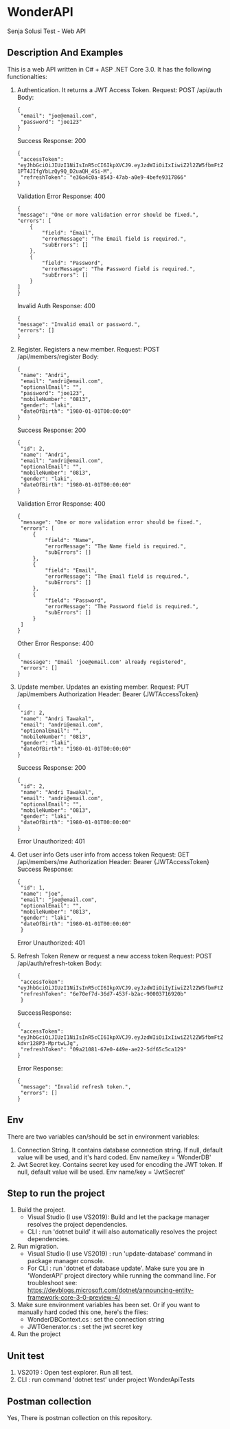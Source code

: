 # WonderAPI
Senja Solusi Test - Web API

## Description And Examples
This is a web API written in C# + ASP .NET Core 3.0. It has the following functionalties:
1. Authentication. 
   It returns a JWT Access Token.
   Request: POST /api/auth 
   Body:
   ```
   {
    "email": "joe@email.com",
    "password": "joe123"
   }
   ```
   Success Response: 200
   ```
   {
    "accessToken": "eyJhbGciOiJIUzI1NiIsInR5cCI6IkpXVCJ9.eyJzdWIiOiIxIiwiZ2l2ZW5fbmFtZSI6ImpvZSIsImJpcnRoZGF0ZSI6IjAxLzAxLzE5ODAgMDA6MDA6MDAiLCJnZW5kZXIiOiJsYWtpIiwibmJmIjoxNTgxMzA0NzE3LCJleHAiOjE1ODEzMDgzMTd9.PiywXr43NImXf-1PT4JIfgYbLzQy9Q_D2uaQH_4Si-M",
    "refreshToken": "e36a4c0a-8543-47ab-a0e9-4befe9317866"
   }
    ```
    Validation Error Response: 400
    ```
    {
    "message": "One or more validation error should be fixed.",
    "errors": [
        {
            "field": "Email",
            "errorMessage": "The Email field is required.",
            "subErrors": []
        },
        {
            "field": "Password",
            "errorMessage": "The Password field is required.",
            "subErrors": []
        }
    ]
    }
    ```
    Invalid Auth Response: 400
    ```
    {
    "message": "Invalid email or password.",
    "errors": []
    }
    ```
    
2. Register.
   Registers a new member.
   Request: POST /api/members/register
   Body:
   ```
   { 
    "name": "Andri",
    "email": "andri@email.com",
    "optionalEmail": "",
    "password": "joe123",
    "mobileNumber": "0813",
    "gender": "laki",
    "dateOfBirth": "1980-01-01T00:00:00"
   }
   ```
   Success Response: 200
   ```
   {
    "id": 2,
    "name": "Andri",
    "email": "andri@email.com",
    "optionalEmail": "",
    "mobileNumber": "0813",
    "gender": "laki",
    "dateOfBirth": "1980-01-01T00:00:00"
   }
   ```
   Validation Error Response: 400
   ```
   {
    "message": "One or more validation error should be fixed.",
    "errors": [
        {
            "field": "Name",
            "errorMessage": "The Name field is required.",
            "subErrors": []
        },
        {
            "field": "Email",
            "errorMessage": "The Email field is required.",
            "subErrors": []
        },
        {
            "field": "Password",
            "errorMessage": "The Password field is required.",
            "subErrors": []
        }
    ]
   }
   ```
   Other Error Response: 400
   ```
   {
    "message": "Email 'joe@email.com' already registered",
    "errors": []
   }
   ```
3. Update member.
   Updates an existing member.
   Request: PUT /api/members
   Authorization Header: Bearer {JWTAccessToken}
   ```
   {
    "id": 2,
    "name": "Andri Tawakal",
    "email": "andri@email.com",
    "optionalEmail": "",
    "mobileNumber": "0813",
    "gender": "laki",
    "dateOfBirth": "1980-01-01T00:00:00"
   }
   ```
   Success Response: 200
   ```
   {
    "id": 2,
    "name": "Andri Tawakal",
    "email": "andri@email.com",
    "optionalEmail": "",
    "mobileNumber": "0813",
    "gender": "laki",
    "dateOfBirth": "1980-01-01T00:00:00"
   }
   ```
   Error Unauthorized: 401 
   
4. Get user info
   Gets user info from access token
   Request: GET /api/members/me
   Authorization Header: Bearer {JWTAccessToken}
   Success Response: 
   ```
   {
    "id": 1,
    "name": "joe",
    "email": "joe@email.com",
    "optionalEmail": "",
    "mobileNumber": "0813",
    "gender": "laki",
    "dateOfBirth": "1980-01-01T00:00:00"
    }
   ```
   Error Unauthorized: 401 
5. Refresh Token
   Renew or request a new access token
   Request: POST /api/auth/refresh-token
   Body:
   ```
   {
    "accessToken": "eyJhbGciOiJIUzI1NiIsInR5cCI6IkpXVCJ9.eyJzdWIiOiIyIiwiZ2l2ZW5fbmFtZSI6ImpvZSIsImJpcnRoZGF0ZSI6IjAxLzAxLzE5ODAgMDA6MDA6MDAiLCJnZW5kZXIiOiJsYWtpIiwibmJmIjoxNTgwNzg5Mzc1LCJleHAiOjE1ODA3OTI5NzV9.7U0RECg74x8S17WWOKtoIKjRE9VcZcr4YvXwYjfGC28",
    "refreshToken": "6e70ef7d-36d7-453f-b2ac-90003716920b"
    }
    ```
   SuccessResponse:
   ```
   {
    "accessToken": "eyJhbGciOiJIUzI1NiIsInR5cCI6IkpXVCJ9.eyJzdWIiOiIxIiwiZ2l2ZW5fbmFtZSI6ImpvZSIsImJpcnRoZGF0ZSI6IjAxLzAxLzE5ODAgMDA6MDA6MDAiLCJnZW5kZXIiOiJsYWtpIiwibmJmIjoxNTgxMzA2MDE3LCJleHAiOjE1ODEzMDk2MTd9.YfYSpprQ_kC8Uc_-67R_X4m3-kdvr128P3-MprtwLJg",
    "refreshToken": "09a21081-67e0-449e-ae22-5df65c5ca129"
   }
   ```
   Error Response:
   ```
   {
    "message": "Invalid refresh token.",
    "errors": []
   }
   ```
   
## Env
There are two variables can/should be set in environment variables:
1. Connection String. 
   It contains database connection string. If null, default value will be used, and it's hard coded.
   Env name/key = 'WonderDB'
2. Jwt Secret key.
   Contains secret key used for encoding the JWT token. If null, default value will be used.
   Env name/key = 'JwtSecret'

## Step to run the project
1. Build the project.
   - Visual Studio (I use VS2019): Build and let the package manager resolves the project dependencies.
   - CLI : run 'dotnet build' it will also automatically resolves the project dependencies.
2. Run migration.
   - Visual Studio (I use VS2019) : run 'update-database' command in package manager console.
   - For CLI : run 'dotnet ef database update'. Make sure you are in 'WonderAPI' project directory while running the command line.
     For troubleshoot see: https://devblogs.microsoft.com/dotnet/announcing-entity-framework-core-3-0-preview-4/ 
3. Make sure environment variables has been set.
   Or if you want to manually hard coded this one, here's the files:
   - WonderDBContext.cs : set the connection string
   - JWTGenerator.cs : set the jwt secret key
4. Run the project

## Unit test
1. VS2019 : Open test explorer. Run all test.
2. CLI : run command 'dotnet test' under project WonderApiTests

## Postman collection
Yes, There is postman collection on this repository.
